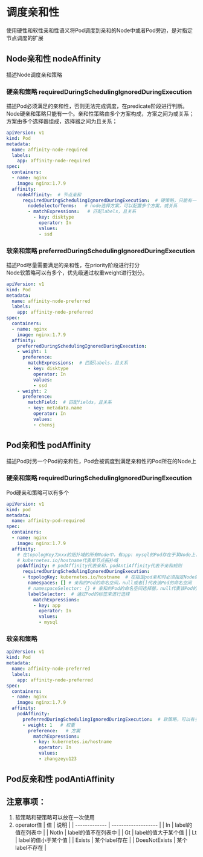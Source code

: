 # 调度亲和性
使用硬性和软性亲和性语义将Pod调度到亲和的Node中或者Pod旁边，是对指定节点调度的扩展  

## Node亲和性 nodeAffinity
描述Node调度亲和策略

### 硬亲和策略 requiredDuringSchedulingIgnoredDuringExecution
描述Pod必须满足的亲和性，否则无法完成调度，在predicate阶段进行判断。  
Node硬亲和策略只能有一个。亲和性策略由多个方案构成，方案之间为或关系；方案由多个选择器组成，选择器之间为且关系；
```yaml
apiVersion: v1
kind: Pod
metadata:
  name: affinity-node-required
  labels:
    app: affinity-node-required
spec:
  containers:
  - name: nginx
    image: nginx:1.7.9
  affinity:
    nodeAffinity:  # 节点亲和
      requiredDuringSchedulingIgnoredDuringExecution:  # 硬策略，只能有一个策略
        nodeSelectorTerms:   # node选择方案，可以配置多个方案，或关系
        - matchExpressions:   # 匹配labels，且关系
          - key: disktype
            operator: In
            values:
            - ssd
```

### 软亲和策略 preferredDuringSchedulingIgnoredDuringExecution
描述Pod尽量需要满足的亲和性，在priority阶段进行打分  
Node软策略可以有多个，优先级通过权重weight进行划分。
```yaml
apiVersion: v1
kind: Pod
metadata:
  name: affinity-node-preferred
  labels:
    app: affinity-node-preferred
spec:
  containers:
  - name: nginx
    image: nginx:1.7.9
  affinity:
    preferredDuringSchedulingIgnoredDuringExecution:
    - weight: 1
      preference:
        matchExpressions:  # 匹配labels，且关系
        - key: disktype
          operator: In
          values:
          - ssd
    - weight: 2
      preference:
        matchField:  # 匹配fields，且关系
        - key: metadata.name
          operator: In
          values:
          - chensj
```

## Pod亲和性 podAffinity
描述Pod对另一个Pod的亲和性，Pod会被调度到满足亲和性的Pod所在的Node上

### 硬亲和策略 requiredDuringSchedulingIgnoredDuringExecution
Pod硬亲和策略可以有多个
```yaml
apiVersion: v1
kind: pod
metadata:
  name: affinity-pod-required
spec:
  containers:
  - name: nginx
    image: nginx:1.7.9
  affinity:
    # 在topologKey为xxx的拓扑域的所有Node中，有app: mysql的Pod存在于某Node上，就能将Pod调度到该拓扑域中某个Node上
    # kubernetes.io/hostname代表单节点拓扑域
    podAffinity: # podAffinity代表亲和，podAntiAffinity代表不亲和规则
      requiredDuringSchedulingIgnoredDuringExecution:
      - topologKey: kubernetes.io/hostname  # 在指定pod亲和时必须指定Node的拓扑域，Pod可以被调度到亲和Pod所在Node的域中任意一个Pod上
        namespaces: [] # 亲和的Pod的命名空间，null或者[]代表该Pod的命名空间
        # namespaceSelector: {} # 亲和的Pod的命名空间选择器，null代表该Pod的命名空间，{}代表所有命名空间
        labelSelector:  # 通过Pod的标签来进行选择
          matchExpressions:
          - key: app
            operator: In
            values:
            - mysql
```

### 软亲和策略 
```yaml
apiVersion: v1
kind: Pod
metadata:
  name: affinity-node-preferred
  labels:
    app: affinity-node-preferred
spec:
  containers:
  - name: nginx
    image: nginx:1.7.9
  affinity:
    podAffinity:
      preferredDuringSchedulingIgnoredDuringExecution:  # 软策略，可以有多个策略
      - weight: 1   # 权重
        preference:   # 方案
          matchExpressions:
          - key: kubernetes.io/hostname
            operator: In
            values:
            - zhangzeyu123
```

## Pod反亲和性 podAntiAffinity

## 注意事项：
1. 软策略和硬策略可以放在一次使用
2. operator值
| 值            | 说明                |
| ------------- | ------------------- |
| In            | label的值在列表中   |
| NotIn         | label的值不在列表中 |
| Gt            | label的值大于某个值 |
| Lt            | label的值小于某个值 |
| Exists        | 某个label存在       |
| DoesNotExists | 某个label不存在     |
